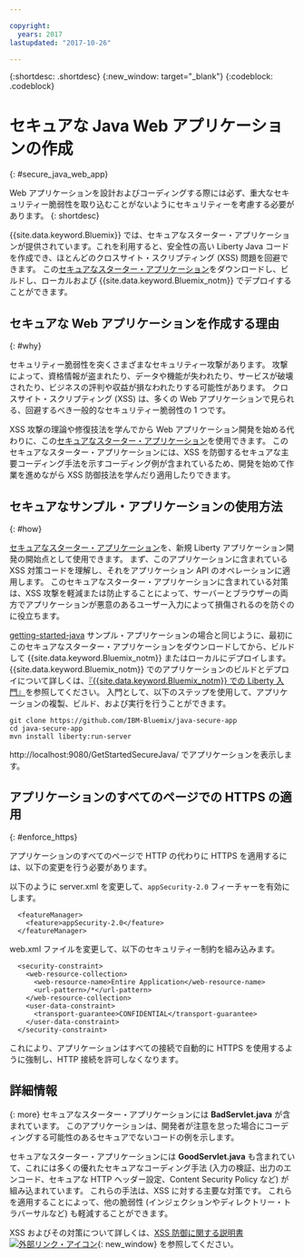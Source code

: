 ```yaml
---

copyright:
  years: 2017
lastupdated: "2017-10-26"

---
```


{:shortdesc: .shortdesc}
{:new_window: target="_blank"}
{:codeblock: .codeblock}

# セキュアな Java Web アプリケーションの作成
{: #secure_java_web_app}

Web アプリケーションを設計およびコーディングする際には必ず、重大なセキュリティー脆弱性を取り込むことがないようにセキュリティーを考慮する必要があります。
{: shortdesc}

{{site.data.keyword.Bluemix}} では、セキュアなスターター・アプリケーションが提供されています。これを利用すると、安全性の高い Liberty Java コードを作成でき、ほとんどのクロスサイト・スクリプティング (XSS) 問題を回避できます。 この[セキュアなスターター・アプリケーション](https://github.com/IBM-Bluemix/java-secure-app)をダウンロードし、ビルドし、ローカルおよび {{site.data.keyword.Bluemix_notm}} でデプロイすることができます。

## セキュアな Web アプリケーションを作成する理由
{: #why}

セキュリティー脆弱性を突くさまざまなセキュリティー攻撃があります。 攻撃によって、資格情報が盗まれたり、データや機能が失われたり、サービスが破壊されたり、ビジネスの評判や収益が損なわれたりする可能性があります。 クロスサイト・スクリプティング (XSS) は、多くの Web アプリケーションで見られる、回避するべき一般的なセキュリティー脆弱性の 1 つです。

XSS 攻撃の理論や修復技法を学んでから Web アプリケーション開発を始める代わりに、この[セキュアなスターター・アプリケーション](https://github.com/IBM-Bluemix/java-secure-app)を使用できます。 このセキュアなスターター・アプリケーションには、XSS を防御するセキュアな主要コーディング手法を示すコーディング例が含まれているため、開発を始めて作業を進めながら XSS 防御技法を学んだり適用したりできます。

## セキュアなサンプル・アプリケーションの使用方法
{: #how}

[セキュアなスターター・アプリケーション](https://github.com/IBM-Bluemix/java-secure-app)を、新規 Liberty アプリケーション開発の開始点として使用できます。 まず、このアプリケーションに含まれている XSS 対策コードを理解し、それをアプリケーション API のオペレーションに適用します。 このセキュアなスターター・アプリケーションに含まれている対策は、XSS 攻撃を軽減または防止することによって、サーバーとブラウザーの両方でアプリケーションが悪意のあるユーザー入力によって損傷されるのを防ぐのに役立ちます。

[getting-started-java](https://github.com/IBM-Bluemix/get-started-java) サンプル・アプリケーションの場合と同じように、最初にこのセキュアなスターター・アプリケーションをダウンロードしてから、ビルドして {{site.data.keyword.Bluemix_notm}} またはローカルにデプロイします。  {{site.data.keyword.Bluemix_notm}} でのアプリケーションのビルドとデプロイについて詳しくは、[『{{site.data.keyword.Bluemix_notm}} での Liberty 入門』](getting-started.html)を参照してください。  入門として、以下のステップを使用して、アプリケーションの複製、ビルド、および実行を行うことができます。

```
git clone https://github.com/IBM-Bluemix/java-secure-app
cd java-secure-app
mvn install liberty:run-server
```
http://localhost:9080/GetStartedSecureJava/ でアプリケーションを表示します。

## アプリケーションのすべてのページでの HTTPS の適用
{: #enforce_https}

アプリケーションのすべてのページで HTTP の代わりに HTTPS を適用するには、以下の変更を行う必要があります。

以下のように server.xml を変更して、`appSecurity-2.0` フィーチャーを有効にします。

```
  <featureManager>
    <feature>appSecurity-2.0</feature>
  </featureManager>
```

web.xml ファイルを変更して、以下のセキュリティー制約を組み込みます。

```
  <security-constraint>
    <web-resource-collection>
      <web-resource-name>Entire Application</web-resource-name>
      <url-pattern>/*</url-pattern>
    </web-resource-collection>
    <user-data-constraint>
      <transport-guarantee>CONFIDENTIAL</transport-guarantee>
    </user-data-constraint>
  </security-constraint>
```

これにより、アプリケーションはすべての接続で自動的に HTTPS を使用するように強制し、HTTP 接続を許可しなくなります。

## 詳細情報
{: more}
セキュアなスターター・アプリケーションには **BadServlet.java** が含まれています。 このアプリケーションは、開発者が注意を怠った場合にコーディングする可能性のあるセキュアでないコードの例を示します。

セキュアなスターター・アプリケーションには **GoodServlet.java** も含まれていて、これには多くの優れたセキュアなコーディング手法 (入力の検証、出力のエンコード、セキュアな HTTP ヘッダー設定、Content Security Policy など) が組み込まれています。 これらの手法は、XSS に対する主要な対策です。 これらを適用することによって、他の脆弱性 (インジェクションやディレクトリー・トラバーサルなど) も軽減することができます。

XSS およびその対策について詳しくは、[XSS 防御に関する説明書 ![外部リンク・アイコン](../../icons/launch-glyph.svg "外部リンク・アイコン")](https://www.owasp.org/index.php/XSS){: new_window} を参照してください。

